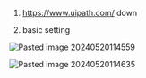 1. https://www.uipath.com/ down

2. basic setting 

![Pasted image 20240520114559](https://github.com/jaegyuyoo/automation/assets/57005741/86268a89-20b8-4761-98cc-28a3b9076089)

![Pasted image 20240520114635](https://github.com/jaegyuyoo/myboard/assets/57005741/b2b02800-ff2b-4d80-9d16-a31cf179f197)
